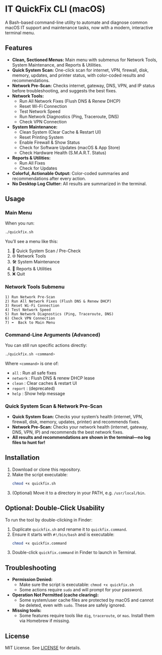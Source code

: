 # IT QuickFix CLI (macOS)

A Bash-based command-line utility to automate and diagnose common macOS IT support and maintenance tasks, now with a modern, interactive terminal menu.

## Features
- **Clean, Sectioned Menus:** Main menu with submenus for Network Tools, System Maintenance, and Reports & Utilities.
- **Quick System Scan:** One-click scan for internet, VPN, firewall, disk, memory, updates, and printer status, with color-coded results and recommendations.
- **Network Pre-Scan:** Checks internet, gateway, DNS, VPN, and IP status before troubleshooting, and suggests the best fixes.
- **Network Tools:**
  - Run All Network Fixes (Flush DNS & Renew DHCP)
  - Reset Wi-Fi Connection
  - Test Network Speed
  - Run Network Diagnostics (Ping, Traceroute, DNS)
  - Check VPN Connection
- **System Maintenance:**
  - Clean System (Clear Cache & Restart UI)
  - Reset Printing System
  - Enable Firewall & Show Status
  - Check for Software Updates (macOS & App Store)
  - Check Hardware Health (S.M.A.R.T. Status)
- **Reports & Utilities:**
  - Run All Fixes
  - Check for Updates
- **Colorful, Actionable Output:** Color-coded summaries and recommendations after every action.
- **No Desktop Log Clutter:** All results are summarized in the terminal.

## Usage

### Main Menu
When you run:
```sh
./quickfix.sh
```
You’ll see a menu like this:

1. 🚦  Quick System Scan / Pre-Check
2. 🌐  Network Tools
3. 🛠️  System Maintenance
4. 📝  Reports & Utilities
5. ❌  Quit

### Network Tools Submenu
```
1) Run Network Pre-Scan
2) Run All Network Fixes (Flush DNS & Renew DHCP)
3) Reset Wi-Fi Connection
4) Test Network Speed
5) Run Network Diagnostics (Ping, Traceroute, DNS)
6) Check VPN Connection
7) ⬅️  Back to Main Menu
```

### Command-Line Arguments (Advanced)
You can still run specific actions directly:
```sh
./quickfix.sh <command>
```
Where `<command>` is one of:
- `all`      : Run all safe fixes
- `network`  : Flush DNS & renew DHCP lease
- `clean`    : Clear caches & restart UI
- `report`   : (deprecated)
- `help`     : Show help message

### Quick System Scan & Network Pre-Scan
- **Quick System Scan:** Checks your system’s health (internet, VPN, firewall, disk, memory, updates, printer) and recommends fixes.
- **Network Pre-Scan:** Checks your network health (internet, gateway, DNS, VPN, IP) and recommends the best network fixes.
- **All results and recommendations are shown in the terminal—no log files to hunt for!**

## Installation
1. Download or clone this repository.
2. Make the script executable:
   ```sh
   chmod +x quickfix.sh
   ```
3. (Optional) Move it to a directory in your PATH, e.g. `/usr/local/bin`.

## Optional: Double-Click Usability
To run the tool by double-clicking in Finder:
1. Duplicate `quickfix.sh` and rename it to `quickfix.command`.
2. Ensure it starts with `#!/bin/bash` and is executable:
   ```sh
   chmod +x quickfix.command
   ```
3. Double-click `quickfix.command` in Finder to launch in Terminal.

## Troubleshooting
- **Permission Denied:**
  - Make sure the script is executable: `chmod +x quickfix.sh`
  - Some actions require `sudo` and will prompt for your password.
- **Operation Not Permitted (cache clearing):**
  - Some system/user cache files are protected by macOS and cannot be deleted, even with `sudo`. These are safely ignored.
- **Missing tools:**
  - Some features require tools like `dig`, `traceroute`, or `mas`. Install them via Homebrew if missing.

## License
MIT License. See [LICENSE](LICENSE) for details. 

